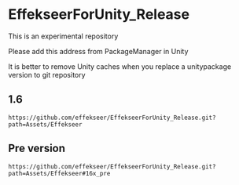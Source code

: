 # EffekseerForUnity_Release

This is an experimental repository

Please add this address from PackageManager in Unity

It is better to remove Unity caches when you replace a unitypackage version to git repository

## 1.6

```
https://github.com/effekseer/EffekseerForUnity_Release.git?path=Assets/Effekseer
```

## Pre version

```
https://github.com/effekseer/EffekseerForUnity_Release.git?path=Assets/Effekseer#16x_pre
```


